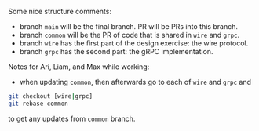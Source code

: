 Some nice structure comments:

- branch `main` will be the final branch. PR will be PRs into this branch.
- branch `common` will be the PR of code that is shared in `wire` and `grpc`.
- branch `wire` has the first part of the design exercise: the wire protocol.
- branch `grpc` has the second part: the gRPC implementation.

Notes for Ari, Liam, and Max while working:

- when updating `common`, then afterwards go to each of `wire` and `grpc` and

```bash
git checkout [wire|grpc]
git rebase common
```

to get any updates from `common` branch.

